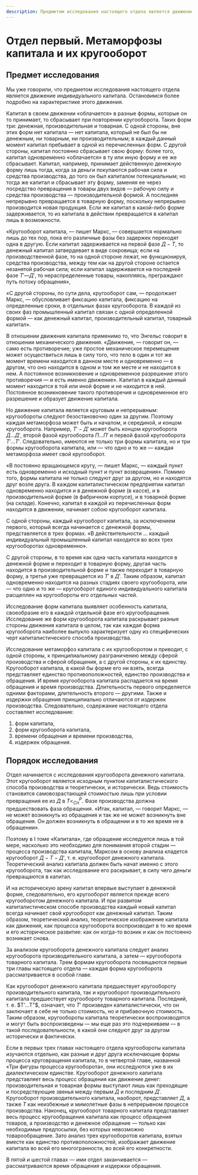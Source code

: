 ```yaml
---
description: Предметом исследования настоящего отдела является движение индивидуального капитала
---
```


# Отдел первый. Метаморфозы капитала и их кругооборот

## Предмет исследования

Мы уже говорили, что предметом исследования настоящего отдела является движение индивидуального капитала. Остановимся более подробно на характеристике этого движения.

Капитал в своем движении «облачается» в разные формы, которые он то принимает, то сбрасывает при повторении кругооборота. Таких форм три: денежная, производительная и товарная. С одной стороны, вне этих форм нет капитала — нет капитала, который не был бы ни денежным, ни товарным, ни производительным; в каждый данный момент капитал пребывает в одной из перечисленных форм. С другой стороны, капитал постоянно сбрасывает свою форму: более того, капитал одновременно «облачается» в ту или иную форму и ее же сбрасывает. Капитал, например, принимает действенную денежную форму лишь тогда, когда за деньги покупаются рабочая сила и средства производства, до того он был капиталом потенциальным; но тогда же капитал и сбрасывает эту форму, заменяя ее через посредство превращения в товары двух видов — рабочую силу и средства производства — производительной формой. А последняя непрерывно превращается в товарную форму, поскольку непрерывно производится новая продукция. Если же капитал в какой-либо форме задерживается, то из капитала в действии превращается в капитал лишь в возможности.

«Кругооборот капитала, — пишет Маркс, — совершается нормально лишь до тех пор, пока его различные фазы без задержек переходят одна в другую. Если капитал задерживается на первой фазе $Д-Т$, то денежный капитал затвердевает в виде сокровища; если на производственной фазе, то на одной стороне лежат, не функционируя, средства производства, между тем как на другой стороне остается незанятой рабочая сила; если капитал задерживается на последней фазе $Т'— Д'$, то нераспределенные товары, накопляясь, преграждают путь потоку обращения»,

«С другой стороны, по сути дела, кругооборот сам, — продолжает Маркс, — обусловливает фиксацию капитала, фиксацию на определенные сроки, в отдельных фазах кругооборота. В каждой из своих фаз промышленный капитал связан с одной определенной формой — как денежный капитал, производительный капитал, товарный капитал».

В отношении движения капитала применимо то, что Энгельс говорит в отношении механического движения. «Движение, — говорит он, — само есть противоречие; уже простое механическое перемещение может осуществиться лишь в силу того, что тело в один и тот же момент времени находится в данном месте и одновременно — в другом, что оно находится в одном и том же месте и не находится в нем. А постоянное возникновение и одновременное разрешение этого противоречия — и есть именно движение». Капитал в каждый данный момент находится в той или иной форме и не находится в ней. Постоянное возникновение такого противоречия и одновременное его разрешение и образует движение капитала.

Но движение капитала является круговым и непрерывным: кругообороты следуют безостановочно один за другим. Поэтому каждая метаморфоза может быть и началом, и серединой, и концом кругооборота. Например, $Т'-Д'$ может быть концом кругооборота $Д...Д'$, второй фазой кругооборота $П...П'$ и первой фазой кругооборота $Т'...Т'$. Следовательно, имеются не только три формы капитала, но и три формы кругооборота капитала, или — что одно и то же — каждая метаморфоза имеет свой кругооборот.

«В постоянно вращающемся кругу, — пишет Маркс, — каждый пункт есть одновременно и исходный пункт и пункт возвращения». Помимо того, формы капитала не только следуют друг за другом, но и находятся друг возле друга. В каждом капиталистическом предприятии капитал одновременно находится и в денежной форме (в кассе), и в производительной форме (в фабричном корпусе), и в товарной форме (на складе). Конечно, капитал в каждой из перечисленных форм находится в движении, начинает собою кругооборот капитала.

С одной стороны, каждый кругооборот капитала, за исключением первого, который всегда начинается с денежной формы, представляется в трех формах. «В действительности ... каждый индивидуальный промышленный капитал находится во всех трех кругооборотах одновременно».

С другой стороны, в то время как одна часть капитала находится в денежной форме и переходит в товарную форму, другая часть находится в производительной форме и также переходит в товарную форму, а третья уже превращается из $Т'$ в $Д'$. Таким образом, капитал одновременно находится на разных стадиях своего кругооборота, или — что одно и то же — кругооборот единого индивидуального капитала расщеплен на кругообороты его отдельных частей.

Исследование форм капитала выявляет особенность капитала, своеобразие его в каждой отдельной фазе его кругообращения. Исследование же форм кругооборота капитала раскрывает разные стороны движения капитала в целом, так как каждая форма кругооборота наиболее выпукло характеризует одну из специфических черт капиталистического способа производства.

Исследование метаморфоз капитала с их кругооборотом и приводит, с одной стороны, к принципиальному разграничению между сферой производства и сферой обращения, а с другой стороны, к их единству. Кругооборот капитала, в какой бы форме его ни взять, всегда представляет единство противоположностей, единство производства и обращения. И время кругооборота капитала распадается на время обращения и время производства. Длительность первого определяется одними факторами, длительность второго — другими. Также и издержки обращения принципиально отличаются от издержек производства. Следовательно, содержание настоящего отдела составляет исследование:

1. форм капитала,
2. форм кругооборота капитала,
3. времени обращения и времени производства,
4. издержек обращения.

## Порядок исследования

Отдел начинается с исследования кругооборота денежного капитала. Этот кругооборот является исходным пунктом капиталистического способа производства и теоретически, и исторически. Ведь стоимость становится самовозрастающей стоимостью лишь при условии превращения ее из $Д$ в $Т<^Р_{Сп}$. Фазе производства должна предшествовать фаза обращения. «Итак, капитал, — говорит Маркс, — не может возникнуть из обращения и так же не может возникнуть вне обращения. Он должен возникнуть в обращении и в то же время не в обращении».

Поэтому в I томе «Капитала», где обращение исследуется лишь в той мере, насколько это необходимо для понимания второй стадии — процесса производства капитала, Марксом в основу анализа кладется кругооборот $Д-Т-Д'$, т. е. кругооборот денежного капитала. Теоретический анализ капитала должен быть начат именно с этого кругооборота, так как исследование его раскрывает, в силу чего деньги превращаются в капитал.

И на историческую арену капитал впервые выступает в денежной форме, следовательно, его кругооборот является прежде всего кругооборотом денежного капитала. И при развитом капиталистическом способе производства каждый новый капитал всегда начинает свой кругооборот как денежный капитал. Таким образом, теоретический анализ, теоретическое изображение капитала как движения, как процесса кругооборота воспроизводит в то же время и его историческое развитие: как он когда-то возник и как он постоянно возникает снова.

За анализом кругооборота денежного капитала следует анализ кругооборота производительного капитала, а затем — кругооборота товарного капитала. Трем формам кругооборота посвящаются первые три главы настоящего отдела — каждая форма кругооборота рассматривается в особой главе.

Как кругооборот денежного капитала предшествует кругообороту производительного капитала, так и кругооборот производительного капитала предшествует кругообороту товарного капитала. Последний, т. е. $Т'...Т"$, означает, что $Т'$ произведен капиталистически, что он заключает в себе не только стоимость, но и прибавочную стоимость. Таким образом, кругообороты капитала теоретически воспроизводятся и могут быть воспроизведены — мы еще раз это подчеркиваем — в такой последовательности, в какой они следуют друг за другом исторически и фактически.

Если в первых трех главах настоящего отдела кругообороты капитала изучаются отдельно, как разные и друг друга исключающие формы процесса круговращения капитала, то в четвертой главе, названной «Три фигуры процесса кругооборота», они исследуются уже в их диалектическом единстве. Кругооборот денежного капитала представляет весь процесс обращения как движение денег: производительная и товарная формы выступают лишь как преходящие и посредствующие звенья между первым $Д$ и последним $Д'$. Кругооборот производительного капитала, наоборот, представляет $Д$, а также $Т$ как неизбежные и мимолетные фазы в непрерывном процессе производства. Наконец, кругооборот товарного капитала представляет весь процесс кругообращения капитала как процесс обращения товаров, а производство и денежное обращение — только как необходимые предпосылки, без которых невозможно товарообращение. Зато анализ трех кругооборотов капитала, взятых вместе как единство противоположностей, изображает движение капитала во всей его многогранности, во всей его конкретности.

В пятой и шестой главах — ими отдел заканчивается — рассматриваются время обращения и издержки обращения.
